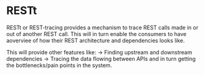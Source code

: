 # RESTt
RESTt or REST-tracing provides a mechanism to trace REST calls made in or out of another REST call. This will in turn enable the consumers to have aoverviee of how their REST architecture and dependencies looks like.

This will provide other features like:
-> Finding upstream and downstream dependencies
-> Tracing the data flowing between APIs and in turn getting the bottlenecks/pain points in the system.
